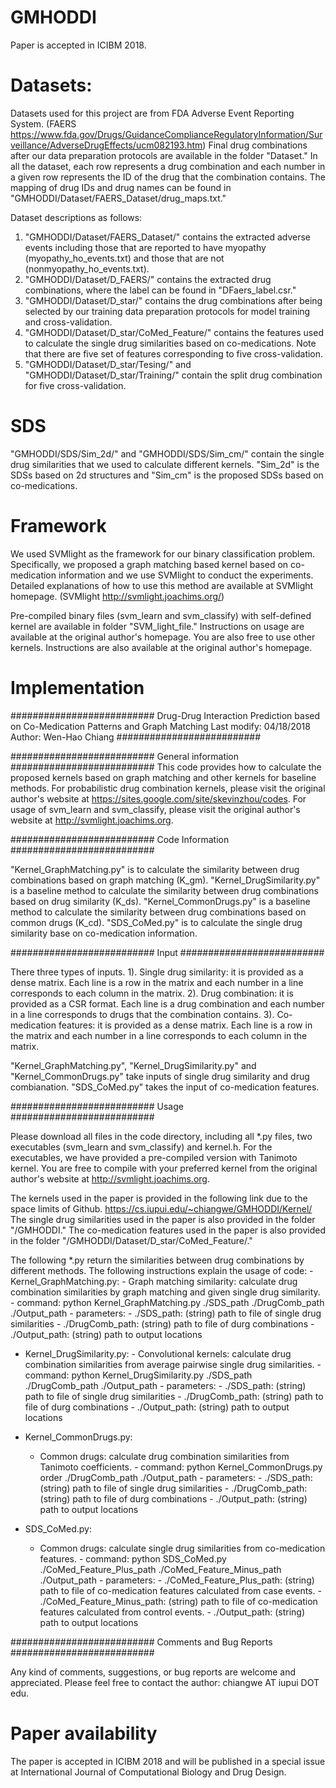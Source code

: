 # GMHODDI
Paper is accepted in ICIBM 2018.

# Datasets:
Datasets used for this project are from FDA Adverse Event Reporting System. 
(FAERS https://www.fda.gov/Drugs/GuidanceComplianceRegulatoryInformation/Surveillance/AdverseDrugEffects/ucm082193.htm)
Final drug combinations after our data preparation protocols are available in the folder "Dataset."
In all the dataset, each row represents a drug combination and each number in a given row represents the ID of the drug that the combination contains. The mapping of drug IDs and drug names can be found in "GMHODDI/Dataset/FAERS_Dataset/drug_maps.txt."  

Dataset descriptions as follows:
  1. "GMHODDI/Dataset/FAERS_Dataset/" contains the extracted adverse events including those that are reported to have myopathy (myopathy_ho_events.txt) and those that are not (nonmyopathy_ho_events.txt).
  2. "GMHODDI/Dataset/D_FAERS/" contains the extracted drug combinations, where the label can be found in "DFaers_label.csr."
  3. "GMHODDI/Dataset/D_star/" contains the drug combinations after being selected by our training data preparation protocols for model training and cross-validation.
  4. "GMHODDI/Dataset/D_star/CoMed_Feature/" contains the features used to calculate the single drug similarities based on co-medications. Note that there are five set of features corresponding to five cross-validation. 
  5. "GMHODDI/Dataset/D_star/Tesing/" and "GMHODDI/Dataset/D_star/Training/" contain the split drug combination for five cross-validation.
  
# SDS
"GMHODDI/SDS/Sim_2d/" and "GMHODDI/SDS/Sim_cm/" contain the single drug similarities that we used to calculate different kernels.
"Sim_2d" is the SDSs based on 2d structures and "Sim_cm" is the proposed SDSs based on co-medications. 

# Framework 
We used SVMlight as the framework for our binary classification problem. 
Specifically, we proposed a graph matching based kernel based on co-medication information and we use SVMlight to conduct the experiments.
Detailed explanations of how to use this method are available at SVMlight homepage.
(SVMlight http://svmlight.joachims.org/)

Pre-compiled binary files (svm_learn and svm_classify) with self-defined kernel are available in folder "SVM_light_file." 
Instructions on usage are available at the original author's homepage. 
You are also free to use other kernels. Instructions are also available at the original author's homepage. 

# Implementation 

##########################
Drug-Drug Interaction Prediction based on Co-Medication Patterns and Graph Matching
Last modify: 04/18/2018
Author: Wen-Hao Chiang
##########################

##########################
General information
##########################
This code provides how to calculate the proposed kernels based on graph matching and other kernels for baseline methods.
For probabilistic drug combination kernels, please visit the original author's website at https://sites.google.com/site/skevinzhou/codes.
For usage of svm_learn and svm_classify, please visit the original author's website at http://svmlight.joachims.org.

##########################
Code Information
##########################

"Kernel_GraphMatching.py" is to calculate the similarity between drug combinations based on graph matching (K_gm). 
"Kernel_DrugSimilarity.py" is a baseline method to calculate the similarity between drug combinations based on drug similarity (K_ds).
"Kernel_CommonDrugs.py" is a baseline method to calculate the similarity between drug combinations based on common drugs (K_cd).
"SDS_CoMed.py" is to calculate the single drug similarity base on co-medication information. 

##########################
Input
##########################

There three types of inputs.
1). Single drug similarity: it is provided as a dense matrix. Each line is a row in the matrix and each number in a line corresponds to each column in the matrix.
2). Drug combination: it is provided as a CSR format. Each line is a drug combination and each number in a line corresponds to drugs that the combination contains.
3). Co-medication features: it is provided as a dense matrix. Each line is a row in the matrix and each number in a line corresponds to each column in the matrix.

"Kernel_GraphMatching.py", "Kernel_DrugSimilarity.py" and "Kernel_CommonDrugs.py" take inputs of single drug similarity and drug combianation.
"SDS_CoMed.py" takes the input of co-medication features.

##########################
Usage
##########################

Please download all files in the code directory, including all *.py files, two executables (svm_learn and svm_classify) and kernel.h.
For the executables, we have provided a pre-compiled version with Tanimoto kernel. 
You are free to compile with your preferred kernel from the original author's website at http://svmlight.joachims.org.

The kernels used in the paper is provided in the following link due to the space limits of Github. 
https://cs.iupui.edu/~chiangwe/GMHODDI/Kernel/
The single drug similarities used in the paper is also provided in the folder "/GMHODDI."
The co-medication features used in the paper is also provided in the folder "/GMHODDI/Dataset/D_star/CoMed_Feature/."

The following *.py return the similarities between drug combinations by different methods. 
The following instructions explain the usage of code: 
    - Kernel_GraphMatching.py:
        - Graph matching similarity: calculate drug combination similarities by graph matching and given single drug similarity.
            - command:
                python Kernel_GraphMatching.py ./SDS_path ./DrugComb_path ./Output_path
            - parameters:
                - ./SDS_path: (string) path to file of single drug similarities 
                - ./DrugComb_path: (string) path to file of durg combinations
        - ./Output_path: (string) path to output locations
        
  - Kernel_DrugSimilarity.py:
        - Convolutional kernels: calculate drug combination similarities from average pairwise single drug similarities.
            - command:
                python Kernel_DrugSimilarity.py ./SDS_path ./DrugComb_path ./Output_path
            - parameters:
                - ./SDS_path: (string) path to file of single drug similarities 
                - ./DrugComb_path: (string) path to file of durg combinations
        - ./Output_path: (string) path to output locations
        
   - Kernel_CommonDrugs.py:
        - Common drugs: calculate drug combination similarities from Tanimoto coefficients.
              - command:
                python Kernel_CommonDrugs.py order ./DrugComb_path ./Output_path
              - parameters:
                - ./SDS_path: (string) path to file of single drug similarities 
                - ./DrugComb_path: (string) path to file of durg combinations
              - ./Output_path: (string) path to output locations
        
   - SDS_CoMed.py:
        - Common drugs: calculate single drug similarities from co-medication features.
              - command:
                python SDS_CoMed.py ./CoMed_Feature_Plus_path ./CoMed_Feature_Minus_path ./Output_path
              - parameters:
                - ./CoMed_Feature_Plus_path: (string) path to file of co-medication features calculated from case events.
                - ./CoMed_Feature_Minus_path: (string) path to file of co-medication features calculated from control events.
              - ./Output_path: (string) path to output locations
    

##########################
Comments and Bug Reports
##########################

Any kind of comments, suggestions, or bug reports are welcome and appreciated.
Please feel free to contact the author: chiangwe AT iupui DOT edu.


# Paper availability 
The paper is accepted in ICIBM 2018 and will be published in a special issue at International Journal of Computational Biology and Drug Design.
